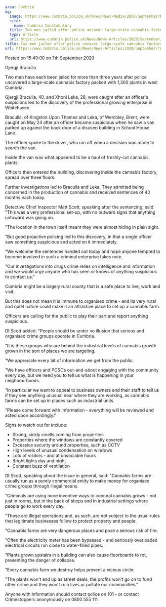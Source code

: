 ```yaml
area: Cumbria
og:
  image: https://www.cumbria.police.uk/News/News-Media/2020/September/BRACULLA-GJERGI-27-08-1980jpg.jpg
  site:
    name: Cumbria Constabulary
  title: Two men jailed after police uncover large-scale cannabis factory
  type: Article
  url: https://www.cumbria.police.uk/News/News-Articles/2020/September/Two-men-jailed-after-police-uncover-large-scale-cannabis-factory.aspx
title: Two men jailed after police uncover large-scale cannabis factory
url: https://www.cumbria.police.uk/News/News-Articles/2020/September/Two-men-jailed-after-police-uncover-large-scale-cannabis-factory.aspx
```

Posted on 15:49:00 on 7th September 2020

Gjergji Braculla

Two men have each been jailed for more than three years after police uncovered a large-scale cannabis factory packed with 1,300 plants in west Cumbria.

Gjergji Braculla, 40, and Xhoni Leka, 28, were caught after an officer's suspicions led to the discovery of the professional growing enterprise in Whitehaven.

Braculla, of Kingston Upon Thames and Leka, of Wembley, Brent, were caught on May 24 after an officer became suspicious when he saw a van parked up against the back door of a disused building in School House Lane.

The officer spoke to the driver, who ran off when a decision was made to search the van.

Inside the van was what appeared to be a haul of freshly-cut cannabis plants.

Officers then entered the building, discovering inside the cannabis factory, spread over three floors.

Further investigations led to Braculla and Leka. They admitted being concerned in the production of cannabis and received sentences of 40 months each today.

Detective Chief Inspector Matt Scott, speaking after the sentencing, said: "This was a very professional set-up, with no outward signs that anything untoward was going on.

"The location in the town itself meant they were almost hiding in plain sight.

"But good proactive policing led to this discovery, in that a single officer saw something suspicious and acted on it immediately.

"We welcome the sentences handed out today and hope anyone tempted to become involved in such a criminal enterprise takes note.

"Our investigations into drugs crime relies on intelligence and information and we would urge anyone who has seen or knows of anything suspicious to contact us."

Cumbria might be a largely rural county that is a safe place to live, work and visit.

But this does not mean it is immune to organised crime - and its very rural and quiet nature could make it an attractive place to set up a cannabis farm.

Officers are calling for the public to play their part and report anything suspicious.

DI Scott added: "People should be under no illusion that serious and organised crime groups operate in Cumbria.

"It is these groups who are behind the industrial levels of cannabis growth grown in the sort of places we are targeting.

"We appreciate every bit of information we get from the public.

"We have officers and PCSOs out-and-about engaging with the community every day, but we need you to tell us what is happening in your neighbourhoods.

"In particular we want to appeal to business owners and their staff to tell us if they see anything unusual near where they are working, as cannabis farms can be set up in places such as industrial units.

"Please come forward with information - everything will be reviewed and acted upon accordingly."

Signs to watch out for include:

 * Strong, sickly smells coming from properties
 * Properties where the windows are constantly covered
 * Excessive security around properties, such as CCTV
 * High levels of unusual condensation on windows
 * Lots of visitors - and at unsociable hours
 * Bright lights day and night
 * Constant buzz of ventilation

DI Scott, speaking about the issue in general, said: "Cannabis farms are usually run as a purely commercial entity to make money for organised crime groups through illegal means.

"Criminals are using more inventive ways to conceal cannabis grows - not just in rooms, but in the back of shops and in industrial settings where people go to work every day.

"These are illegal operations and, as such, are not subject to the usual rules that legitimate businesses follow to protect property and people.

"Cannabis farms are very dangerous places and pose a serious risk of fire.

"Often the electricity meter has been bypassed - and seriously overloaded electrical circuits run close to water-filled pipes.

"Plants grown upstairs in a building can also cause floorboards to rot, presenting the danger of collapse.

"Every cannabis farm we destroy helps prevent a vicious circle.

"The plants won't end up as street deals, the profits won't go on to fund other crime and they won't ruin lives or pollute our communities."

Anyone with information should contact police on 101 - or contact Crimestoppers anonymously on 0800 555 111.
